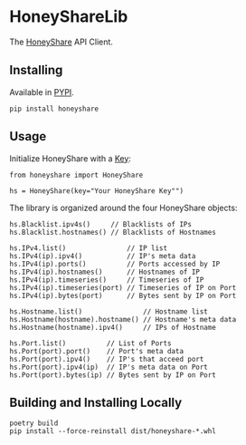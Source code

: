 # HoneyShareLib

The [HoneyShare](https://honeyshare.live/) API Client.

## Installing

Available in [PYPI](https://pypi.org/project/honeyshare/).

    pip install honeyshare

## Usage

Initialize HoneyShare with a [Key](https://honeyshare.live/licenses):

    from honeyshare import HoneyShare

    hs = HoneyShare(key="Your HoneyShare Key"")

The library is organized around the four HoneyShare objects:

    hs.Blacklist.ipv4s()     // Blacklists of IPs
    hs.Blacklist.hostnames() // Blacklists of Hostnames

    hs.IPv4.list()               // IP list
    hs.IPv4(ip).ipv4()           // IP's meta data
    hs.IPv4(ip).ports()          // Ports accessed by IP
    hs.IPv4(ip).hostnames()      // Hostnames of IP
    hs.IPv4(ip).timeseries()     // Timeseries of IP
    hs.IPv4(ip).timeseries(port) // Timeseries of IP on Port
    hs.IPv4(ip).bytes(port)      // Bytes sent by IP on Port

    hs.Hostname.list()               // Hostname list
    hs.Hostname(hostname).hostname() // Hostname's meta data
    hs.Hostname(hostname).ipv4()     // IPs of Hostname

    hs.Port.list()          // List of Ports
    hs.Port(port).port()    // Port's meta data
    hs.Port(port).ipv4()    // IP's that acceed port
    hs.Port(port).ipv4(ip)  // IP's meta data on Port
    hs.Port(port).bytes(ip) // Bytes sent by IP on Port

## Building and Installing Locally

    poetry build
    pip install --force-reinstall dist/honeyshare-*.whl
